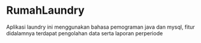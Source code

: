 # RumahLaundry
Aplikasi laundry ini menggunakan bahasa pemograman java dan mysql, fitur didalamnya terdapat pengolahan data serta laporan perperiode 

